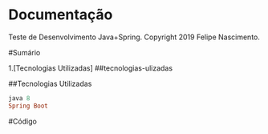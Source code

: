 # Documentação
Teste de Desenvolvimento Java+Spring.
Copyright 2019 Felipe Nascimento. 

#Sumário

1.[Tecnologias Utilizadas] ##tecnologias-ulizadas

##Tecnologias Utilizadas
```ruby
java 8
Spring Boot
```
    
#Código



 

